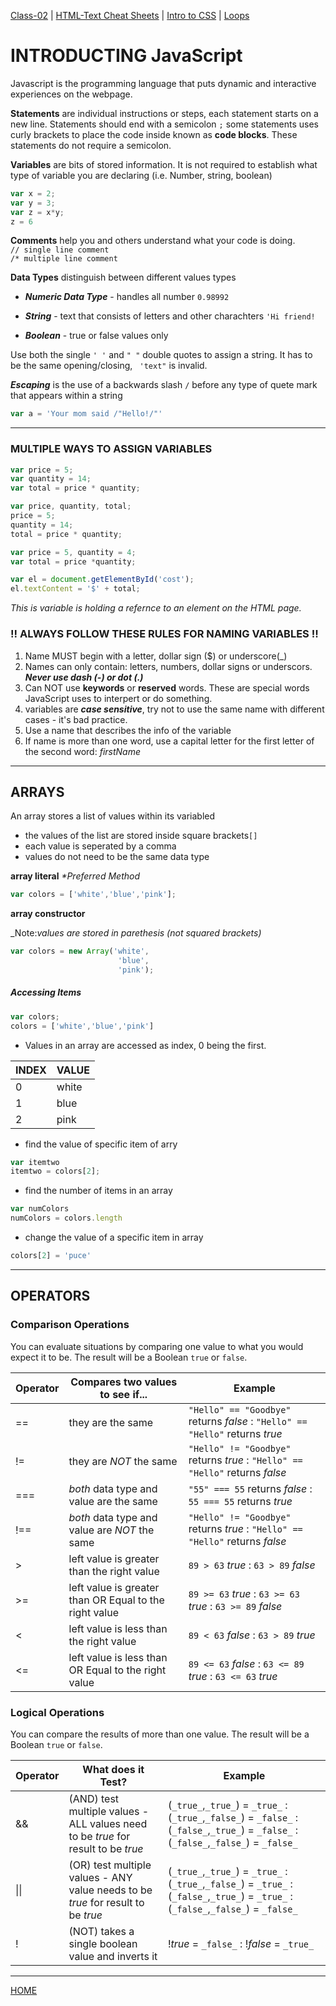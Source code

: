 [Class-02](https://cassandraortiz.github.io/reading-notes/class-02.md) \| [HTML-Text Cheat Sheets](https://cassandraortiz.github.io/reading-notes/class-02-html-text.md) \| [Intro to CSS](https://cassandraortiz.github.io/reading-notes/class-02-css-intro.md) \| [Loops](https://cassandraortiz.github.io/reading-notes/class-02_loops.md)

# INTRODUCTING JavaScript

Javascript is the programming language that puts dynamic and interactive experiences on the webpage. 

**Statements** are individual instructions or steps, each statement starts on a new line. Statements should end with a semicolon `;`
some statements uses curly brackets to place the code inside known as **code blocks**.  These statements do not require a semicolon. 

**Variables** are bits of stored information. It is not required to establish what type of variable you are declaring (i.e. Number, string, boolean)

```JavaScript
var x = 2;
var y = 3;
var z = x*y;
z = 6
```

**Comments** help you and others understand what your code is doing.  
 `// single line comment` <br />  `/* multiple line comment`

**Data Types** distinguish between different values types

 - ***Numeric Data Type*** - handles all number `0.98992`

 - ***String*** - text that consists of letters and other charachters `'Hi friend!`

 - ***Boolean*** - true or false values only

Use both the single `' '` and `" "` double quotes to assign a string.  It has to be the same opening/closing, ` 'text"` is invalid.

***Escaping*** is the use of a backwards slash `/` before any type of quete mark that appears within a string 

```Javascript
var a = 'Your mom said /"Hello!/"'
```

---

### MULTIPLE WAYS TO ASSIGN VARIABLES

```Javascript
var price = 5;
var quantity = 14;
var total = price * quantity;
```

```Javascript
var price, quantity, total;
price = 5;
quantity = 14;
total = price * quantity;
```

```Javascript
var price = 5, quantity = 4;
var total = price *quantity;
```

```Javascript
var el = document.getElementById('cost');
el.textContent = '$' + total;
```
*This is variable is holding a refernce to an element on the HTML page.*

### **!! ALWAYS FOLLOW THESE RULES FOR NAMING VARIABLES !!**

1. Name MUST begin with a letter, dollar sign ($) or underscore(_)
2. Names can only contain: letters, numbers, dollar signs or underscors.  ***Never use dash (-) or dot (.)***
3. Can NOT use **keywords** or **reserved** words.  These are special words JavaScript uses to interpert or do something.
4. variables are ***case sensitive***, try not to use the same name with different cases - it's bad practice.
5. Use a name that describes the info of the variable
6. If name is more than one word, use a capital letter for the first letter of the second word: _firstName_

---

## ARRAYS

An array stores a list of values within its variabled
- the values of the list are stored inside square brackets`[]`
- each value is seperated by a comma
- values do not need to be the same data type

**array literal** _*Preferred Method_

``` Javascript
var colors = ['white','blue','pink'];
```

**array constructor** 

_Note:_values are stored in parethesis (not squared brackets)_

``` Javascript
var colors = new Array('white',
                        'blue',
                        'pink');
```

##### Accessing Items

```javascript
var colors; 
colors = ['white','blue','pink']
```
- Values in an array are accessed as index, 0 being the first.

INDEX | VALUE
----- | -----
0 | white
1 | blue
2 | pink

- find the value of specific item of arry
```javascript
var itemtwo
itemtwo = colors[2];
```
- find the number of items in an array
```javascript
var numColors
numColors = colors.length
```
- change the value of a specific item in array
```javascript
colors[2] = 'puce'
```
--- 

## OPERATORS

### **Comparison Operations**

You can evaluate situations by comparing one value to what you would expect it to be.  The result will be a Boolean `true` or `false`.


Operator | Compares two values to see if... | Example
-------- | ----------- | -------
== | they are the same | `"Hello" == "Goodbye"` returns _false_  : `"Hello" == "Hello"` returns _true_
!= | they are _NOT_ the same | `"Hello" != "Goodbye"` returns _true_  : `"Hello" == "Hello"` returns _false_
=== |  _both_ data type and value are the same | `"55" === 55` returns _false_  : `55 === 55` returns _true_
!== |  _both_ data type and value are _NOT_ the same | `"Hello" != "Goodbye"` returns _true_  : `"Hello" == "Hello"` returns _false_
\> | left value is greater than the right value | `89 > 63` _true_  :  `63 > 89` _false_
\>= | left value is greater than OR Equal to the right value | `89 >= 63` _true_  :  `63 >= 63` _true_  :  `63 >= 89` _false_  
< | left value is less than the right value | `89 < 63` _false_  :  `63 > 89` _true_
<= | left value is less than OR Equal to the right value | `89 <= 63` _false_  :  `63 <= 89` _true_  :  `63 <= 63` _true_


### **Logical Operations**

You can compare the results of more than one value.  The result will be a Boolean `true` or `false`.


Operator | What does it Test? | Example
-------- | ----------- | -------
&& | (AND) test multiple values - ALL values need to be _true_ for result to be _true_ | (`_true_`,`_true_`) = `_true_` : (`_true_`,`_false_`) = `_false_` : (`_false_`,`_true_`) = `_false_` : (`_false_`,`_false_`) = `_false_`
\|\| | (OR) test multiple values - ANY value needs to be _true_ for result to be _true_ | (`_true_`,`_true_`) = `_true_` : (`_true_`,`_false_`) = `_true_` : (`_false_`,`_true_`) = `_true_` : (`_false_`,`_false_`) = `_false_`
! | (NOT) takes a single boolean value and inverts it | !_true_ = `_false_` : !_false_ = `_true_`

---

[HOME](https://cassandraortiz.github.io/reading-notes/README.md)